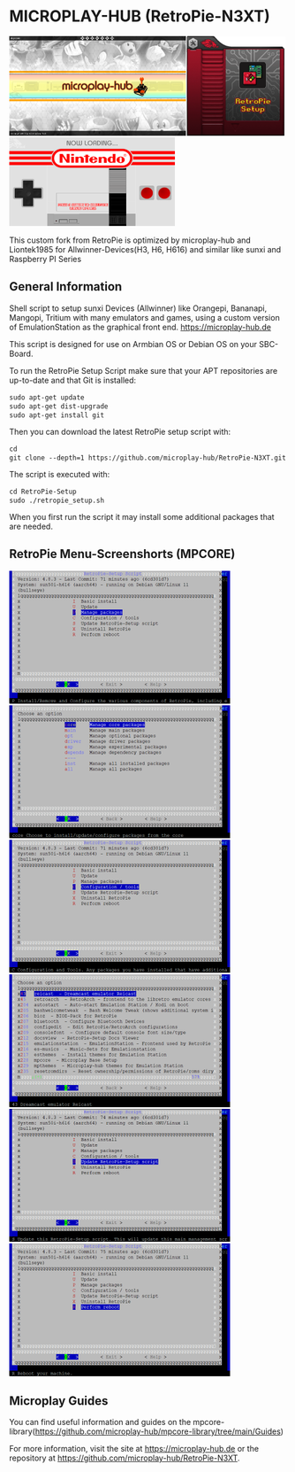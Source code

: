 MICROPLAY-HUB (RetroPie-N3XT)
========================

<img src="https://github.com/microplay-hub/mpcore-splashscreens/raw/master/mpcore-splashscreen.png" width="320" height="180"><img src="https://github.com/Liontek1985/rpmenu-icons/raw/master/icons_nes/rpsetup.png" width="180" height="180"><img src="https://github.com/Liontek1985/tekcommand/raw/master/configs/nes/launching.png" width="300" height="160">

This custom fork from RetroPie is optimized by microplay-hub and Liontek1985 for Allwinner-Devices(H3, H6, H616) and similar like sunxi and Raspberry PI Series

## General Information

Shell script to setup sunxi Devices (Allwinner) like Orangepi, Bananapi, Mangopi, Tritium with many emulators and games, using a custom version of EmulationStation as the graphical front end. https://microplay-hub.de

This script is designed for use on Armbian OS or Debian OS on your SBC-Board.

To run the RetroPie Setup Script make sure that your APT repositories are up-to-date and that Git is installed:

```shell
sudo apt-get update
sudo apt-get dist-upgrade
sudo apt-get install git
```

Then you can download the latest RetroPie setup script with:

```shell
cd
git clone --depth=1 https://github.com/microplay-hub/RetroPie-N3XT.git
```

The script is executed with:

```shell
cd RetroPie-Setup
sudo ./retropie_setup.sh
```

When you first run the script it may install some additional packages that are needed.


## RetroPie Menu-Screenshorts (MPCORE)

<img src="https://github.com/microplay-hub/mpcore-library/raw/main/Imagebase/_Moduls/retropie-managepackages.png" width="400" height="240"><img src="https://github.com/microplay-hub/mpcore-library/raw/main/Imagebase/_Moduls/retropie-packages-list.png" width="400" height="240"></br>
<img src="https://github.com/microplay-hub/mpcore-library/raw/main/Imagebase/_Moduls/retropie-config.png" width="400" height="240"><img src="https://github.com/microplay-hub/mpcore-library/raw/main/Imagebase/_Moduls/retropie-cfg-list.png" width="400" height="240"></br>
<img src="https://github.com/microplay-hub/mpcore-library/raw/main/Imagebase/_Moduls/retropie-update.png" width="400" height="240"><img src="https://github.com/microplay-hub/mpcore-library/raw/main/Imagebase/_Moduls/retropie-reboot.png" width="400" height="240">


## Microplay Guides
You can find useful information and guides on the mpcore-library(https://github.com/microplay-hub/mpcore-library/tree/main/Guides)

For more information, visit the site at https://microplay-hub.de or the repository at https://github.com/microplay-hub/RetroPie-N3XT.
